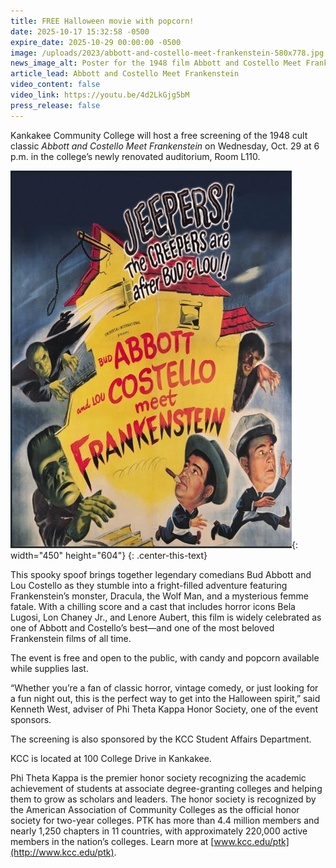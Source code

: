 ```yaml
---
title: FREE Halloween movie with popcorn!
date: 2025-10-17 15:32:58 -0500
expire_date: 2025-10-29 00:00:00 -0500
image: /uploads/2023/abbott-and-costello-meet-frankenstein-580x778.jpg
news_image_alt: Poster for the 1948 film Abbott and Costello Meet Frankenstein
article_lead: Abbott and Costello Meet Frankenstein
video_content: false
video_link: https://youtu.be/4d2LkGjg5bM
press_release: false
---
```

Kankakee Community College will host a free screening of the 1948 cult classic *Abbott and Costello Meet Frankenstein* on Wednesday, Oct. 29 at 6 p.m. in the college’s newly renovated auditorium, Room L110.

![Poster for the 1948 film Abbott and Costello Meet Frankenstein](/uploads/2023/abbott-and-costello-meet-frankenstein-450x604.jpg "Poster for the 1948 film Abbott and Costello Meet Frankenstein"){: width="450" height="604"}
{: .center-this-text}

This spooky spoof brings together legendary comedians Bud Abbott and Lou Costello as they stumble into a fright-filled adventure featuring Frankenstein’s monster, Dracula, the Wolf Man, and a mysterious femme fatale. With a chilling score and a cast that includes horror icons Bela Lugosi, Lon Chaney Jr., and Lenore Aubert, this film is widely celebrated as one of Abbott and Costello’s best—and one of the most beloved Frankenstein films of all time.

The event is free and open to the public, with candy and popcorn available while supplies last.

“Whether you’re a fan of classic horror, vintage comedy, or just looking for a fun night out, this is the perfect way to get into the Halloween spirit,” said Kenneth West, adviser of Phi Theta Kappa Honor Society, one of the event sponsors.

The screening is also sponsored by the KCC Student Affairs Department.

KCC is located at 100 College Drive in Kankakee.

Phi Theta Kappa is the premier honor society recognizing the academic achievement of students at associate degree-granting colleges and helping them to grow as scholars and leaders. The honor society is recognized by the American Association of Community Colleges as the official honor society for two-year colleges. PTK has more than 4.4 million members and nearly 1,250 chapters in 11 countries, with approximately 220,000 active members in the nation’s colleges. Learn more at [www.kcc.edu/ptk](http://www.kcc.edu/ptk).